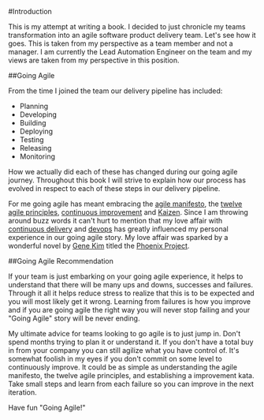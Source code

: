 #Introduction

This is my attempt at writing a book. I decided to just chronicle my teams transformation into an agile software product delivery team. Let's see how it goes. This is taken from my perspective as a team member and not a manager. I am currently the Lead Automation Engineer on the team and my views are taken from my perspective in this position.

##Going Agile

From the time I joined the team our delivery pipeline has included:

* Planning
* Developing
* Building
* Deploying
* Testing
* Releasing
* Monitoring

How we actually did each of these has changed during our going agile journey. Throughout this book I will strive to explain how our process has evolved in respect to each of these steps in our delivery pipeline. 

For me going agile has meant embracing the [agile manifesto](http://agilemanifesto.org/), the [twelve agile principles](http://www.agilealliance.org/the-alliance/the-agile-manifesto/the-twelve-principles-of-agile-software/), [continuous improvement](http://en.wikipedia.org/wiki/Continual_improvement_process) and [Kaizen](http://en.wikipedia.org/wiki/Kaizen). Since I am throwing around buzz words it can't hurt to mention that my love affair with [continuous delivery](http://martinfowler.com/bliki/ContinuousDelivery.html) and [devops](http://en.wikipedia.org/wiki/DevOps) has greatly influenced my personal experience in our going agile story. My love affair was sparked by a wonderful novel by [Gene Kim](http://itrevolution.com/authors/gene-kim/) titled the [Phoenix Project](http://www.amazon.com/The-Phoenix-Project-Helping-Business/dp/0988262592).

##Going Agile Recommendation

If your team is just embarking on your going agile experience, it helps to understand that there will be many ups and downs, successes and failures. Through it all it helps reduce stress to realize that this is to be expected and you will most likely get it wrong. Learning from failures is how you improve and if you are going agile the right way you will never stop failing and your "Going Agile" story will be never ending.

My ultimate advice for teams looking to go agile is to just jump in. Don't spend months trying to plan it or understand it. If you don't have a total buy in from your company you can still agilize what you have control of. It's somewhat foolish in my eyes if you don't commit on some level to continuously improve. It could be as simple as understanding the agile manifesto, the twelve agile principles, and establishing a improvement kata. Take small steps and learn from each failure so you can improve in the next iteration. 

Have fun "Going Agile!"